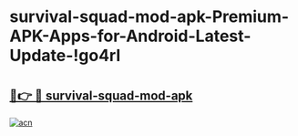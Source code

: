 # survival-squad-mod-apk-Premium-APK-Apps-for-Android-Latest-Update-!go4rl

# <h2><a href="https://m8zidn.esa.edu.pl?title=survival-squad-mod-apk&ref=go4rl">🔗👉 🔴 survival-squad-mod-apk</a></h2>

[![acn](https://github.com/user-attachments/assets/0f9c940e-d8b0-45ae-aac7-cd30a18b3e1c)](https://m8zidn.esa.edu.pl?title=survival-squad-mod-apk&ref=go4rl)

